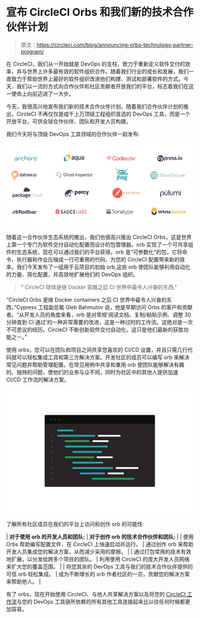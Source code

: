 # 宣布 CircleCI Orbs 和我们新的技术合作伙伴计划

> 原文：<https://circleci.com/blog/announcing-orbs-technology-partner-program/>

在 CircleCI，我们从一开始就是 DevOps 的支柱，致力于重新定义软件交付的效率，并与世界上许多最有效的软件组织合作。随着我们行业的成长和发展，我们一直致力于帮助世界上最好的软件组织改进他们构建、测试和部署软件的方式。今天，我们以一流的方式向合作伙伴和社区贡献者开放我们的平台，标志着我们在这一使命上向前迈进了一大步。

今天，我很高兴地宣布我们新的技术合作伙伴计划。随着我们合作伙伴计划的推出，CircleCI 不再仅仅是成千上万顶级工程组织首选的 DevOps 工具，而是一个开放平台，可供全球合作伙伴、团队和开发人员构建。

我们今天将与顶级 DevOps 工具领域的合作伙伴一起发布:

![Orbs_partners.png](img/252416953838617d07b3f79897562847.png)

随着这一合作伙伴生态系统的推出，我们也很高兴推出 CircleCI Orbs，这是世界上第一个专门为软件交付自动化配置而设计的包管理器。orb 实现了一个可共享组件的生态系统，现在可以通过我们的平台获得。orb 是“可参数化”的包，它将命令、执行器和作业压缩成一行可重用的代码，为您的 CircleCI 配置带来新的效率。我们今天发布了一组用于云项目的初始 orb,这些 orb 使团队能够利用自动化的力量、简化配置，并高效地扩展他们的 DevOps 组织。

> " CircleCI 球体是继 Docker 容器之后 CI 世界中最令人兴奋的东西."

“CircleCI Orbs 是继 Docker containers 之后 CI 世界中最令人兴奋的东西，”Cypress 工程副总裁 Gleb Bahmutov 说，他是早期访问 Orbs 的客户和贡献者。“从开发人员的角度来看，orb 是对常规‘阅读文档、复制/粘贴示例、调整 30 分钟直到 CI 通过’的一种非常需要的改进，这是一种过时的工作流。这绝对是一次不可思议的经历。CircleCI 不断创新软件交付自动化，这只是他们最新的获胜功能之一。”

使用 orbs，您可以在团队和项目之间共享您喜欢的 CI/CD 设置，并且只需几行代码就可以轻松集成工具和第三方解决方案。开发社区的成员可以编写 orb 来解决常见问题并帮助管理配置。在常见用例中共享和重用 orb 使团队能够解决有趣的、独特的问题，使他们的业务与众不同，同时为社区中的其他人提供加速 CI/CD 工作流的解决方案。

![Gif-hires.gif](img/82c84a5339fac6139941e2b07f20dc43.png)

了解所有社区成员在我们的平台上访问和创作 orb 的可能性:

| **对于使用 orb 的开发人员和团队:** | **对于创作 orb 的技术合作伙伴和团队:** |
| 使用 Orbs 帮助编写配置文件，在 CircleCI 上快速启动并运行。 | 通过创作 orb 来帮助开发人员集成您的解决方案，从而减少采用的摩擦。 |
| 通过打包常用的技术有效地扩展，以分发给跨多个项目的团队。 | 利用使用 CircleCI 的庞大开发人员网络来扩大您的覆盖范围。 |
| 将您其余的 DevOps 工具与我们的技术合作伙伴提供的可信 orb 轻松集成。 | 成为不断增长的 orb 作者社区的一员，贡献您的解决方案来帮助他人。 |

有了 orbs，现在开始使用 CircleCI、与他人共享解决方案以及将您的 [CircleCI 工作流](https://circleci.com/docs/workflows/)与您的 DevOps 工具链所依赖的所有其他工具连接起来比以往任何时候都更加容易。
